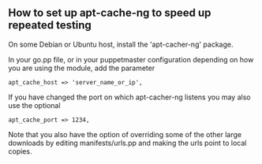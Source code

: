 ## How to set up apt-cache-ng to speed up repeated testing

On some Debian or Ubuntu host, install the 'apt-cacher-ng' package.

In your go.pp file, or in your puppetmaster configuration depending on how you are using the module, add the parameter
  
    apt_cache_host => 'server_name_or_ip',

If you have changed the port on which apt-cacher-ng listens you may also use the optional

    apt_cache_port => 1234,



Note that you also have the option of overriding some of the other large downloads by editing manifests/urls.pp and making the urls point to local copies.

